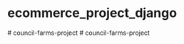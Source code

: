 # ecommerce_project_django
#   c o u n c i l - f a r m s - p r o j e c t  
 #   c o u n c i l - f a r m s - p r o j e c t  
 